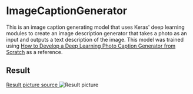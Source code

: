 # ImageCaptionGenerator
This is an image caption generating model that uses Keras' deep learning modules to create an image description generator that takes a photo as an input and outputs a text description of the image. This model was trained using [How to Develop a Deep Learning Photo Caption Generator from Scratch](https://machinelearningmastery.com/develop-a-deep-learning-caption-generation-model-in-python/) as a reference.

## Result
[Result picture source ](https://www.flickr.com/photos/cliffkinch/25082647218/in/photolist-Edt89N-27zySxp-27HihJd-XzLCrK-Z5Z2hg-27KLYF1-G2Z3Gk-211rM9C-GErdQ9-GKFH1t-22KabRS-ZD1drF-27kKVcd-EUwRCE-24AoCEN-aigtcQ-27ZS1Rs-8qXSTP-ZfWfeo-24AoCuC-Kb1tDn-XzLCpR-YLD3v5-25tLfvC-HpJ6Uo-275mtZM-YRxVLU-TjFi1T-25zE7KJ-a1Xtpq-bAkJeJ-oc6ihM-YdQoz6-YdQomv-25u7WZ3-26N2Pmf-HzHUmd-8injVj-JXcCH8-6p9pft-Zz36X8-bCEstU-qDnA7F-oC7xdL-gbEEr8-7GKKTK-26YswW2-86P58b-8gFkyP-292C7e9) 
![Result picture](https://github.com/hamk3010/ImageCaptionGenerator/blob/master/result%20Screenshot.png "Result")
